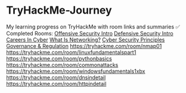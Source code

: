 # TryHackMe-Journey
My learning progress on TryHackMe with room links and summaries
✅ Completed Rooms:
[Offensive Security Intro](https://tryhackme.com/room/offensivesecurityintro)
[Defensive Security Intro](https://tryhackme.com/room/defensivesecurityintro)
[Careers In Cyber](https://tryhackme.com/room/careersincyber)
[What Is Networking?](https://tryhackme.com/room/whatisnetworking)
[Cyber Security Principles](https://tryhackme.com/room/securityprinciples)
[Governance & Regulation](https://tryhackme.com/room/cybergovernanceregulation)
https://tryhackme.com/room/nmap01
https://tryhackme.com/room/linuxfundamentalspart1
https://tryhackme.com/room/pythonbasics
https://tryhackme.com/room/commonattacks
https://tryhackme.com/room/windowsfundamentals1xbx
https://tryhackme.com/room/dnsindetail
https://tryhackme.com/room/httpindetail
